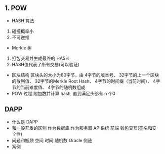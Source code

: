 
## 1. POW 
- HASH 算法
1. 碰撞概率小
2. 不可逆推
- Merkle 树
1. 打包交易并生成最终的 HASH
2. HASH值代表了所有交易(可以验证)
- 区块结构
区块头的大小为80字节，由
4字节的版本号、
32字节的上一个区块的散列值、
32字节的Merkle Root Hash、
4字节的时间缀（当前时间）、
4字节的当前难度值、
4字节的随机数组成 
- POW 过程
附加数并计算 hash, 直到满足头部有 n 个0

## DAPP
- 什么是 DAPP
- 和一般开发的区别
  作为数据库
  作为服务器
  AP 系统
  前端
  钱包交互(签名和安全性)
- 问题和瓶颈
  空间
  时间
  随机数
  Oracle
  侧链
- 案例
  
  
 